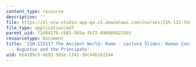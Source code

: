 ```yaml
---
content_type: resource
description: ''
file: https://ol-ocw-studio-app-qa.s3.amazonaws.com/courses/21h-132-the-ancient-world-rome-spring-2017/6b4109c5de92581e11413bc44b1622a4_MIT21H_132S17_Augustus.pdf
file_type: application/pdf
parent_uid: 71d84178-cb81-565a-fb72-896685022491
resourcetype: Document
title: '21H.132S17 The Ancient World: Rome - Lecture Slides: Roman Constitution II
  - Augustus and the Principate'
uid: 6b4109c5-de92-581e-1141-3bc44b1622a4
---
```

